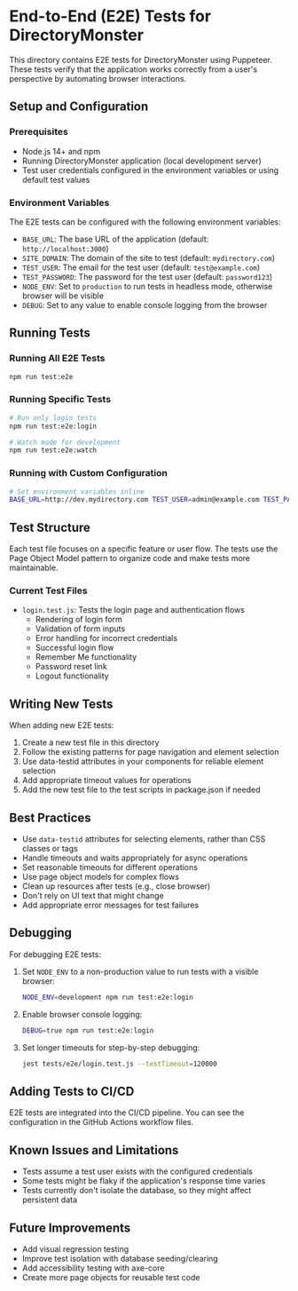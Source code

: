# End-to-End (E2E) Tests for DirectoryMonster

This directory contains E2E tests for DirectoryMonster using Puppeteer. These tests verify that the application works correctly from a user's perspective by automating browser interactions.

## Setup and Configuration

### Prerequisites

- Node.js 14+ and npm
- Running DirectoryMonster application (local development server)
- Test user credentials configured in the environment variables or using default test values

### Environment Variables

The E2E tests can be configured with the following environment variables:

- `BASE_URL`: The base URL of the application (default: `http://localhost:3000`)
- `SITE_DOMAIN`: The domain of the site to test (default: `mydirectory.com`)
- `TEST_USER`: The email for the test user (default: `test@example.com`)
- `TEST_PASSWORD`: The password for the test user (default: `password123`)
- `NODE_ENV`: Set to `production` to run tests in headless mode, otherwise browser will be visible
- `DEBUG`: Set to any value to enable console logging from the browser

## Running Tests

### Running All E2E Tests

```bash
npm run test:e2e
```

### Running Specific Tests

```bash
# Run only login tests
npm run test:e2e:login

# Watch mode for development
npm run test:e2e:watch
```

### Running with Custom Configuration

```bash
# Set environment variables inline
BASE_URL=http://dev.mydirectory.com TEST_USER=admin@example.com TEST_PASSWORD=secure123 npm run test:e2e
```

## Test Structure

Each test file focuses on a specific feature or user flow. The tests use the Page Object Model pattern to organize code and make tests more maintainable.

### Current Test Files

- `login.test.js`: Tests the login page and authentication flows
  - Rendering of login form
  - Validation of form inputs
  - Error handling for incorrect credentials
  - Successful login flow
  - Remember Me functionality
  - Password reset link
  - Logout functionality

## Writing New Tests

When adding new E2E tests:

1. Create a new test file in this directory
2. Follow the existing patterns for page navigation and element selection
3. Use data-testid attributes in your components for reliable element selection
4. Add appropriate timeout values for operations
5. Add the new test file to the test scripts in package.json if needed

## Best Practices

- Use `data-testid` attributes for selecting elements, rather than CSS classes or tags
- Handle timeouts and waits appropriately for async operations
- Set reasonable timeouts for different operations
- Use page object models for complex flows
- Clean up resources after tests (e.g., close browser)
- Don't rely on UI text that might change
- Add appropriate error messages for test failures

## Debugging

For debugging E2E tests:

1. Set `NODE_ENV` to a non-production value to run tests with a visible browser:
   ```bash
   NODE_ENV=development npm run test:e2e:login
   ```

2. Enable browser console logging:
   ```bash
   DEBUG=true npm run test:e2e:login
   ```

3. Set longer timeouts for step-by-step debugging:
   ```bash
   jest tests/e2e/login.test.js --testTimeout=120000
   ```

## Adding Tests to CI/CD

E2E tests are integrated into the CI/CD pipeline. You can see the configuration in the GitHub Actions workflow files.

## Known Issues and Limitations

- Tests assume a test user exists with the configured credentials
- Some tests might be flaky if the application's response time varies
- Tests currently don't isolate the database, so they might affect persistent data

## Future Improvements

- Add visual regression testing
- Improve test isolation with database seeding/clearing
- Add accessibility testing with axe-core
- Create more page objects for reusable test code
